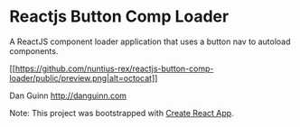 
# Reactjs Button Comp Loader

A ReactJS component loader application that uses a button nav to autoload components.


[[https://github.com/nuntius-rex/reactjs-button-comp-loader/public/preview.png|alt=octocat]]

Dan Guinn
http://danguinn.com


Note: This project was bootstrapped with [Create React App](https://github.com/facebookincubator/create-react-app).
